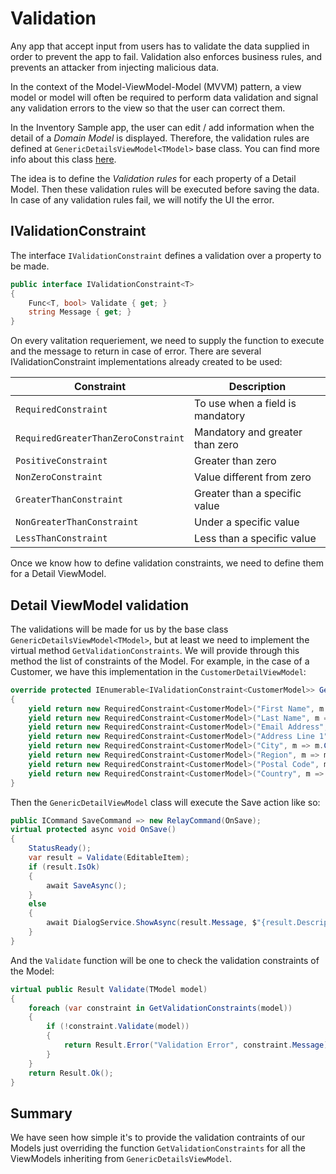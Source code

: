 # Validation

Any app that accept input from users has to validate the data supplied in order to prevent the app to fail. Validation also enforces business rules, and prevents an attacker from injecting malicious data.

In the context of the Model-ViewModel-Model (MVVM) pattern, a view model or model will often be required to perform data validation and signal any validation errors to the view so that the user can correct them.

In the Inventory Sample app, the user can edit / add information when the detail of a *Domain Model* is displayed. Therefore, the validation rules are defined at `GenericDetailsViewModel<TModel>` base class. You can find more info about this class [here](view-models.md#Domain-Base-ViewModels).

The idea is to define the *Validation rules* for each property of a Detail Model. Then these validation rules will be executed before saving the data. In case of any validation rules fail, we will notify the UI the error.

## IValidationConstraint

The interface `IValidationConstraint` defines a validation over a property to be made.

```csharp
public interface IValidationConstraint<T>
{
    Func<T, bool> Validate { get; }
    string Message { get; }
}
```

On every valitation requeriement, we need to supply the function to execute and the message to return in case of error. There are several IValidationConstraint implementations already created to be used:

| Constraint | Description |
| ---------- | ----------- |
| `RequiredConstraint` | To use when a field is mandatory |
| `RequiredGreaterThanZeroConstraint` | Mandatory and greater than zero |
| `PositiveConstraint` | Greater than zero |
| `NonZeroConstraint` | Value different from zero |
| `GreaterThanConstraint` | Greater than a specific value |
| `NonGreaterThanConstraint` | Under a specific value |
| `LessThanConstraint` | Less than a specific value |

Once we know how to define validation constraints, we need to define them for a Detail ViewModel.

## Detail ViewModel validation

The validations will be made for us by the base class `GenericDetailsViewModel<TModel>`, but at least we need to implement the virtual method `GetValidationConstraints`. We will provide through this method the list of constraints of the Model. For example, in the case of a Customer, we have this implementation in the `CustomerDetailViewModel`:

```csharp
override protected IEnumerable<IValidationConstraint<CustomerModel>> GetValidationConstraints(CustomerModel model)
{
    yield return new RequiredConstraint<CustomerModel>("First Name", m => m.FirstName);
    yield return new RequiredConstraint<CustomerModel>("Last Name", m => m.LastName);
    yield return new RequiredConstraint<CustomerModel>("Email Address", m => m.EmailAddress);
    yield return new RequiredConstraint<CustomerModel>("Address Line 1", m => m.AddressLine1);
    yield return new RequiredConstraint<CustomerModel>("City", m => m.City);
    yield return new RequiredConstraint<CustomerModel>("Region", m => m.Region);
    yield return new RequiredConstraint<CustomerModel>("Postal Code", m => m.PostalCode);
    yield return new RequiredConstraint<CustomerModel>("Country", m => m.CountryCode);
}
```

Then the `GenericDetailViewModel` class will execute the Save action like so:

```csharp
public ICommand SaveCommand => new RelayCommand(OnSave);
virtual protected async void OnSave()
{
    StatusReady();
    var result = Validate(EditableItem);
    if (result.IsOk)
    {
        await SaveAsync();
    }
    else
    {
        await DialogService.ShowAsync(result.Message, $"{result.Description} Please, correct the error and try again.");
    }
}
```
And the `Validate` function will be one to check the validation constraints of the Model:

```csharp
virtual public Result Validate(TModel model)
{
    foreach (var constraint in GetValidationConstraints(model))
    {
        if (!constraint.Validate(model))
        {
            return Result.Error("Validation Error", constraint.Message);
        }
    }
    return Result.Ok();
}
```

## Summary

We have seen how simple it's to provide the validation contraints of our Models just overriding the function `GetValidationConstraints` for all the ViewModels inheriting from `GenericDetailsViewModel`.